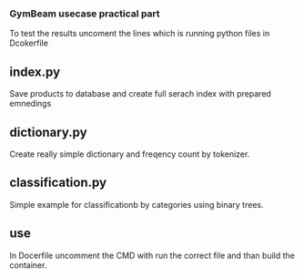 ### GymBeam usecase practical part

To test the results uncoment the lines which is running python files in Dcokerfile

## index.py

Save products to database and create full serach index with prepared emnedings

## dictionary.py

Create really simple dictionary and freqency count by tokenizer.

## classification.py

Simple example for classificationb by categories using binary trees.

## use

In Docerfile uncomment the CMD with run the correct file and than build the container.
